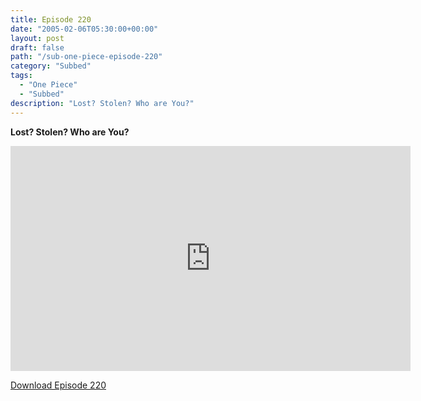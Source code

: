 ```yaml
---
title: Episode 220
date: "2005-02-06T05:30:00+00:00"
layout: post
draft: false
path: "/sub-one-piece-episode-220"
category: "Subbed"
tags:
  - "One Piece"
  - "Subbed"
description: "Lost? Stolen? Who are You?"
---
```


**Lost? Stolen? Who are You?**

<iframe width="640" height="360" src="https://www.rapidvideo.com/e/FXQGVIRTTX" frameborder="0" marginwidth=0 marginheight=0 scrolling=no allowfullscreen></iframe>

<a href="http://ouo.io/qs/eCodkFEQ?s=https://rapidvid.to/d/https://www.rapidvideo.com/e/FXQGVIRTTX">Download Episode 220</a>
